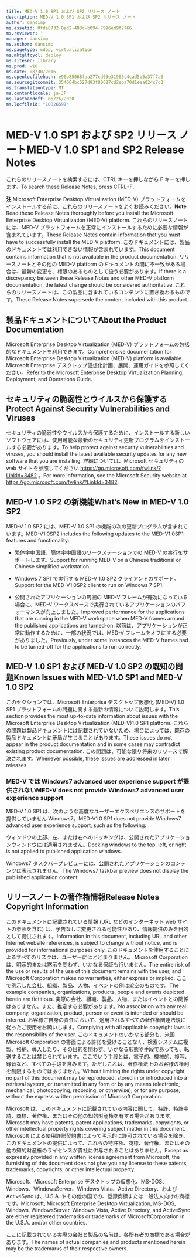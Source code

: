 ```yaml
---
title: MED-V 1.0 SP1 および SP2 リリース ノート
description: MED-V 1.0 SP1 および SP2 リリース ノート
author: dansimp
ms.assetid: 0fde8732-8ad2-483c-b094-7996ed9f2766
ms.reviewer: ''
manager: dansimp
ms.author: dansimp
ms.pagetype: mdop, virtualization
ms.mktglfcycl: deploy
ms.sitesec: library
ms.prod: w10
ms.date: 08/30/2016
ms.openlocfilehash: e90b85068faa277cd03e31963c4cad5b5a37f7a6
ms.sourcegitcommit: 354664bc527d93f80687cd2eba70d1eea024c7c3
ms.translationtype: MT
ms.contentlocale: ja-JP
ms.lasthandoff: 06/26/2020
ms.locfileid: "10826597"
---
```

# <span data-ttu-id="b3d55-103">MED-V 1.0 SP1 および SP2 リリース ノート</span><span class="sxs-lookup"><span data-stu-id="b3d55-103">MED-V 1.0 SP1 and SP2 Release Notes</span></span>


<span data-ttu-id="b3d55-104">これらのリリースノートを検索するには、CTRL キーを押しながら F キーを押します。</span><span class="sxs-lookup"><span data-stu-id="b3d55-104">To search these Release Notes, press CTRL+F.</span></span>

<span data-ttu-id="b3d55-105">**注** Microsoft Enterprise Desktop Virtualization (MED-V) プラットフォームをインストールする前に、これらのリリースノートをよくお読みください。</span><span class="sxs-lookup"><span data-stu-id="b3d55-105">**Note** Read these Release Notes thoroughly before you install the Microsoft Enterprise Desktop Virtualization (MED-V) platform.</span></span> <span data-ttu-id="b3d55-106">これらのリリースノートには、MED-V プラットフォームを正常にインストールするために必要な情報が含まれています。</span><span class="sxs-lookup"><span data-stu-id="b3d55-106">These Release Notes contain information that you must have to successfully install the MED-V platform.</span></span> <span data-ttu-id="b3d55-107">このドキュメントには、製品のドキュメントでは利用できない情報が含まれています。</span><span class="sxs-lookup"><span data-stu-id="b3d55-107">This document contains information that is not available in the product documentation.</span></span> <span data-ttu-id="b3d55-108">リリースノートとその他の MED-V platform のドキュメントの間に不一致がある場合は、最新の変更を、権限のあるものとして扱う必要があります。</span><span class="sxs-lookup"><span data-stu-id="b3d55-108">If there is a discrepancy between these Release Notes and other MED-V platform documentation, the latest change should be considered authoritative.</span></span> <span data-ttu-id="b3d55-109">これらのリリースノートは、この製品に含まれているコンテンツに置き換わるものです。</span><span class="sxs-lookup"><span data-stu-id="b3d55-109">These Release Notes supersede the content included with this product.</span></span>

 

## <span data-ttu-id="b3d55-110">製品ドキュメントについて</span><span class="sxs-lookup"><span data-stu-id="b3d55-110">About the Product Documentation</span></span>


<span data-ttu-id="b3d55-111">Microsoft Enterprise Desktop Virtualization (MED-V) プラットフォームの包括的なドキュメントを利用できます。</span><span class="sxs-lookup"><span data-stu-id="b3d55-111">Comprehensive documentation for Microsoft Enterprise Desktop Virtualization (MED-V) platform is available.</span></span> <span data-ttu-id="b3d55-112">Microsoft Enterprise デスクトップ仮想化計画、展開、運用ガイドを参照してください。</span><span class="sxs-lookup"><span data-stu-id="b3d55-112">Refer to the Microsoft Enterprise Desktop Virtualization Planning, Deployment, and Operations Guide.</span></span>

## <span data-ttu-id="b3d55-113">セキュリティの脆弱性とウイルスから保護する</span><span class="sxs-lookup"><span data-stu-id="b3d55-113">Protect Against Security Vulnerabilities and Viruses</span></span>


<span data-ttu-id="b3d55-114">セキュリティの脆弱性やウイルスから保護するために、インストールする新しいソフトウェアには、使用可能な最新のセキュリティ更新プログラムをインストールする必要があります。</span><span class="sxs-lookup"><span data-stu-id="b3d55-114">To help protect against security vulnerabilities and viruses, you should install the latest available security updates for any new software that you are installing.</span></span> <span data-ttu-id="b3d55-115">詳細については、Microsoft セキュリティの web サイトを参照してください <https://go.microsoft.com/fwlink/?LinkId=3482> 。</span><span class="sxs-lookup"><span data-stu-id="b3d55-115">For more information, see the Microsoft Security website at <https://go.microsoft.com/fwlink/?LinkId=3482>.</span></span>

## <a href="" id="what-s-new-in-med-v-1-0-sp2"></a><span data-ttu-id="b3d55-116">MED-V 1.0 SP2 の新機能</span><span class="sxs-lookup"><span data-stu-id="b3d55-116">What’s New in MED-V 1.0 SP2</span></span>


<span data-ttu-id="b3d55-117">MED-V 1.0 SP2 には、MED-V 1.0 SP1 の機能の次の更新プログラムが含まれています。</span><span class="sxs-lookup"><span data-stu-id="b3d55-117">MED-V1.0SP2 includes the following updates to the MED-V1.0SP1 features and functionality:</span></span>

-   <span data-ttu-id="b3d55-118">繁体字中国語、簡体字中国語のワークステーションでの MED-V の実行をサポートします。</span><span class="sxs-lookup"><span data-stu-id="b3d55-118">Support for running MED-V on a Chinese traditional or Chinese simplified workstation.</span></span>

-   <span data-ttu-id="b3d55-119">Windows 7 SP1 で実行する MED-V 1.0 SP2 クライアントのサポート。</span><span class="sxs-lookup"><span data-stu-id="b3d55-119">Support for the MED-V1.0SP2 client to run on Windows 7 SP1.</span></span>

-   <span data-ttu-id="b3d55-120">公開されたアプリケーションの周囲の MED-V フレームが有効になっている場合に、MED-V ワークスペースで実行されているアプリケーションのパフォーマンスが向上しました。</span><span class="sxs-lookup"><span data-stu-id="b3d55-120">Improved performance for the applications that are running in the MED-V workspace when MED-V frames around the published applications are turned-on.</span></span> <span data-ttu-id="b3d55-121">以前は、アプリケーションが正常に動作するために、一部の状況では、MED-V フレームをオフにする必要がありました。</span><span class="sxs-lookup"><span data-stu-id="b3d55-121">Previously, under some instances the MED-V frames had to be turned-off for the applications to run correctly.</span></span>

## <span data-ttu-id="b3d55-122">MED-V 1.0 SP1 および MED-V 1.0 SP2 の既知の問題</span><span class="sxs-lookup"><span data-stu-id="b3d55-122">Known Issues with MED-V1.0 SP1 and MED-V 1.0 SP2</span></span>


<span data-ttu-id="b3d55-123">このセクションでは、Microsoft Enterprise デスクトップ仮想化 (MED-V) 1.0 SP1 プラットフォームの問題に関する最新の情報について説明します。</span><span class="sxs-lookup"><span data-stu-id="b3d55-123">This section provides the most up-to-date information about issues with the Microsoft Enterprise Desktop Virtualization (MED-V)1.0 SP1 platform.</span></span> <span data-ttu-id="b3d55-124">これらの問題は製品ドキュメントには記載されていないため、場合によっては、既存の製品ドキュメントに矛盾が生じることがあります。</span><span class="sxs-lookup"><span data-stu-id="b3d55-124">These issues do not appear in the product documentation and in some cases may contradict existing product documentation.</span></span> <span data-ttu-id="b3d55-125">この問題は、可能な限り将来のリリースで解決されます。</span><span class="sxs-lookup"><span data-stu-id="b3d55-125">Whenever possible, these issues are addressed in later releases.</span></span>

### <span data-ttu-id="b3d55-126">MED-V では Windows7 advanced user experience support が提供されない</span><span class="sxs-lookup"><span data-stu-id="b3d55-126">MED-V does not provide Windows7 advanced user experience support</span></span>

<span data-ttu-id="b3d55-127">MED-V 1.0 SP1 は、次のような高度なユーザーエクスペリエンスのサポートを提供していません Windows7。</span><span class="sxs-lookup"><span data-stu-id="b3d55-127">MED-V1.0 SP1 does not provide Windows7 advanced user experience support, such as the following:</span></span>

<span data-ttu-id="b3d55-128">ウィンドウの上部、左、または右へのドッキングは、公開されたアプリケーションウィンドウには適用されません。</span><span class="sxs-lookup"><span data-stu-id="b3d55-128">Docking windows to the top, left, or right is not applied to published application windows.</span></span>

<span data-ttu-id="b3d55-129">Windows7 タスクバープレビューには、公開されたアプリケーションのコンテンツは表示されません。</span><span class="sxs-lookup"><span data-stu-id="b3d55-129">The Windows7 taskbar preview does not display the published application content.</span></span>

## <span data-ttu-id="b3d55-130">リリースノートの著作権情報</span><span class="sxs-lookup"><span data-stu-id="b3d55-130">Release Notes Copyright Information</span></span>


<span data-ttu-id="b3d55-131">このドキュメントに記載されている情報 (URL などのインターネット web サイトの参照を含む) は、予告なしに変更される可能性があり、情報提供のみを目的として提供されます。</span><span class="sxs-lookup"><span data-stu-id="b3d55-131">Information in this document, including URL and other Internet website references, is subject to change without notice, and is provided for informational purposes only.</span></span> <span data-ttu-id="b3d55-132">このドキュメントを使用することによるすべてのリスクは、ユーザーにはとどまりません。 Microsoft Corporation は、明示的または黙示を問わず、いかなる保証も行いません。</span><span class="sxs-lookup"><span data-stu-id="b3d55-132">The entire risk of the use or results of the use of this document remains with the user, and Microsoft Corporation makes no warranties, either express or implied.</span></span> <span data-ttu-id="b3d55-133">ここで例示した会社、組織、製品、人物、イベントの例は架空のものです。</span><span class="sxs-lookup"><span data-stu-id="b3d55-133">The example companies, organizations, products, people and events depicted herein are fictitious.</span></span> <span data-ttu-id="b3d55-134">実際の会社、組織、製品、人物、またはイベントとの関係はありません。また、推定する必要があります。</span><span class="sxs-lookup"><span data-stu-id="b3d55-134">No association with any real company, organization, product, person or event is intended or should be inferred.</span></span> <span data-ttu-id="b3d55-135">お客様ご自身の責任において、適用されるすべての著作権関連法規に従ったご使用をお願いします。</span><span class="sxs-lookup"><span data-stu-id="b3d55-135">Complying with all applicable copyright laws is the responsibility of the user.</span></span> <span data-ttu-id="b3d55-136">このドキュメントのいかなる部分も、米国 Microsoft Corporation の書面による許諾を受けることなく、検索システムに複製、格納、導入したり、その目的を問わず、いかなる形態や手段であっても、転送することは禁じられています。ここでいう手段とは、電子的、機械的、複写、録音など、すべての手段を含みます。ただしこれは、著作権法上のお客様の権利を制限するものではありません。</span><span class="sxs-lookup"><span data-stu-id="b3d55-136">Without limiting the rights under copyright, no part of this document may be reproduced, stored in or introduced into a retrieval system, or transmitted in any form or by any means (electronic, mechanical, photocopying, recording, or otherwise), or for any purpose, without the express written permission of Microsoft Corporation.</span></span>

<span data-ttu-id="b3d55-137">Microsoft は、このドキュメントに記載されている内容に関して、特許、特許申請、商標、著作権、またはその他の知的財産権を有する場合があります。</span><span class="sxs-lookup"><span data-stu-id="b3d55-137">Microsoft may have patents, patent applications, trademarks, copyrights, or other intellectual property rights covering subject matter in this document.</span></span> <span data-ttu-id="b3d55-138">Microsoft による使用許諾契約書によって明示的に許可されている場合を除き、このドキュメントの提供によって、これらの特許権、商標、著作権、またはその他の知的財産権のライセンスが貴社に供与されることはありません。</span><span class="sxs-lookup"><span data-stu-id="b3d55-138">Except as expressly provided in any written license agreement from Microsoft, the furnishing of this document does not give you any license to these patents, trademarks, copyrights, or other intellectual property.</span></span>



<span data-ttu-id="b3d55-139">Microsoft、Microsoft Enterprise デスクトップの仮想化、MS-DOS、Windows、WindowsServer、Windows Vista、Active Directory、および ActiveSync は、U.S.A. やその他の国での、登録商標または一般法人向けの商標です。</span><span class="sxs-lookup"><span data-stu-id="b3d55-139">Microsoft, Microsoft Enterprise Desktop Virtualization, MS-DOS, Windows, WindowsServer, Windows Vista, Active Directory, and ActiveSync are either registered trademarks or trademarks of MicrosoftCorporation in the U.S.A. and/or other countries.</span></span>

<span data-ttu-id="b3d55-140">ここに記載されている実際の会社と製品の名前は、各所有者の商標である場合があります。</span><span class="sxs-lookup"><span data-stu-id="b3d55-140">The names of actual companies and products mentioned herein may be the trademarks of their respective owners.</span></span>

 

 






